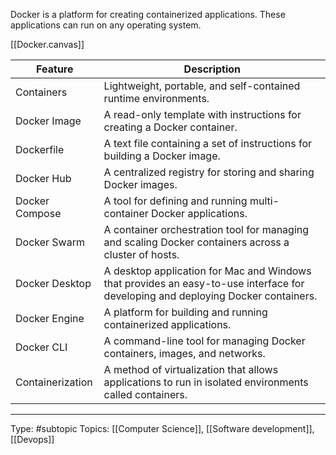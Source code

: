 Docker is a platform for creating containerized applications. These applications can run on any operating system.

[[Docker.canvas]]

| Feature          | Description                                                                                                                      |
| ---------------- | -------------------------------------------------------------------------------------------------------------------------------- |
| Containers       | Lightweight, portable, and self-contained runtime environments.                                                                  |
| Docker Image     | A read-only template with instructions for creating a Docker container.                                                          |
| Dockerfile       | A text file containing a set of instructions for building a Docker image.                                                        |
| Docker Hub       | A centralized registry for storing and sharing Docker images.                                                                    |
| Docker Compose   | A tool for defining and running multi-container Docker applications.                                                             |
| Docker Swarm     | A container orchestration tool for managing and scaling Docker containers across a cluster of hosts.                             |
| Docker Desktop   | A desktop application for Mac and Windows that provides an easy-to-use interface for developing and deploying Docker containers. |
| Docker Engine    | A platform for building and running containerized applications.                                                                  |
| Docker CLI       | A command-line tool for managing Docker containers, images, and networks.                                                        |
| Containerization | A method of virtualization that allows applications to run in isolated environments called containers.                           |


___
Type: #subtopic 
Topics: [[Computer Science]], [[Software development]], [[Devops]]



